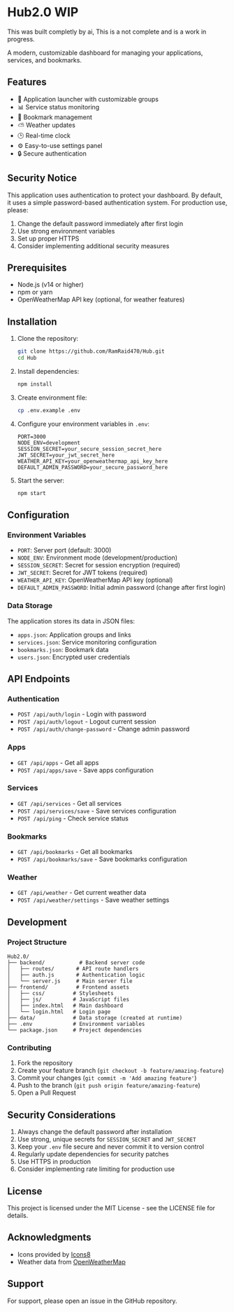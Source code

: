 # Hub2.0 WIP
This was built completly by ai, This is a not complete and is a work in progress.


A modern, customizable dashboard for managing your applications, services, and bookmarks.

## Features

- 🚀 Application launcher with customizable groups
- 📊 Service status monitoring
- 🔖 Bookmark management
- ⛅ Weather updates
- 🕒 Real-time clock
- ⚙️ Easy-to-use settings panel
- 🔒 Secure authentication

## Security Notice

This application uses authentication to protect your dashboard. By default, it uses a simple password-based authentication system. For production use, please:

1. Change the default password immediately after first login
2. Use strong environment variables
3. Set up proper HTTPS
4. Consider implementing additional security measures

## Prerequisites

- Node.js (v14 or higher)
- npm or yarn
- OpenWeatherMap API key (optional, for weather features)

## Installation

1. Clone the repository:
   ```bash
   git clone https://github.com/RamRaid470/Hub.git
   cd Hub
   ```

2. Install dependencies:
   ```bash
   npm install
   ```

3. Create environment file:
   ```bash
   cp .env.example .env
   ```

4. Configure your environment variables in `.env`:
   ```
   PORT=3000
   NODE_ENV=development
   SESSION_SECRET=your_secure_session_secret_here
   JWT_SECRET=your_jwt_secret_here
   WEATHER_API_KEY=your_openweathermap_api_key_here
   DEFAULT_ADMIN_PASSWORD=your_secure_password_here
   ```

5. Start the server:
   ```bash
   npm start
   ```

## Configuration

### Environment Variables

- `PORT`: Server port (default: 3000)
- `NODE_ENV`: Environment mode (development/production)
- `SESSION_SECRET`: Secret for session encryption (required)
- `JWT_SECRET`: Secret for JWT tokens (required)
- `WEATHER_API_KEY`: OpenWeatherMap API key (optional)
- `DEFAULT_ADMIN_PASSWORD`: Initial admin password (change after first login)

### Data Storage

The application stores its data in JSON files:
- `apps.json`: Application groups and links
- `services.json`: Service monitoring configuration
- `bookmarks.json`: Bookmark data
- `users.json`: Encrypted user credentials

## API Endpoints

### Authentication
- `POST /api/auth/login` - Login with password
- `POST /api/auth/logout` - Logout current session
- `POST /api/auth/change-password` - Change admin password

### Apps
- `GET /api/apps` - Get all apps
- `POST /api/apps/save` - Save apps configuration

### Services
- `GET /api/services` - Get all services
- `POST /api/services/save` - Save services configuration
- `POST /api/ping` - Check service status

### Bookmarks
- `GET /api/bookmarks` - Get all bookmarks
- `POST /api/bookmarks/save` - Save bookmarks configuration

### Weather
- `GET /api/weather` - Get current weather data
- `POST /api/weather/settings` - Save weather settings

## Development

### Project Structure

```
Hub2.0/
├── backend/           # Backend server code
│   ├── routes/       # API route handlers
│   ├── auth.js       # Authentication logic
│   └── server.js     # Main server file
├── frontend/         # Frontend assets
│   ├── css/         # Stylesheets
│   ├── js/          # JavaScript files
│   ├── index.html   # Main dashboard
│   └── login.html   # Login page
├── data/            # Data storage (created at runtime)
├── .env             # Environment variables
└── package.json     # Project dependencies
```

### Contributing

1. Fork the repository
2. Create your feature branch (`git checkout -b feature/amazing-feature`)
3. Commit your changes (`git commit -m 'Add amazing feature'`)
4. Push to the branch (`git push origin feature/amazing-feature`)
5. Open a Pull Request

## Security Considerations

1. Always change the default password after installation
2. Use strong, unique secrets for `SESSION_SECRET` and `JWT_SECRET`
3. Keep your `.env` file secure and never commit it to version control
4. Regularly update dependencies for security patches
5. Use HTTPS in production
6. Consider implementing rate limiting for production use

## License

This project is licensed under the MIT License - see the LICENSE file for details.

## Acknowledgments

- Icons provided by [Icons8](https://icons8.com)
- Weather data from [OpenWeatherMap](https://openweathermap.org)

## Support

For support, please open an issue in the GitHub repository. 
